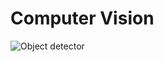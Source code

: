 
# Computer Vision

![Object detector](https://github.com/Nyandwi/tf_vision/blob/main/object%20detector.png)

